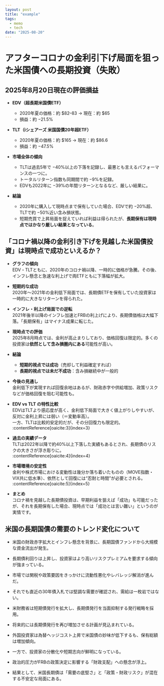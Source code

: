 ```yaml
---
layout: post
title: "example"
tags:
  - memo
  - tech
date: "2025-08-20"
---
```



# アフターコロナの金利引下げ局面を狙った米国債への長期投資（失敗）


## 2025年8月20日現在の評価損益

- **EDV（超長期米国債ETF）**
  - 2020年夏の価格：約 $82–83 → 現在：約 $65  
  - 損益：約 −21.5%  
- **TLT（iシェアーズ 米国国債20年超ETF）**
  - 2020年夏の価格：約 $165 → 現在：約 $86.6  
  - 損益：約 −47.5%  

- **市場全体の傾向**
  - TLTは過去5年で −40%以上の下落を記録し、最悪とも言えるパフォーマンスの一つに。  
  - トータルリターン指数も同期間で約 −9%を記録。  
  - EDVも2022年に −39%の年間リターンとなるなど、厳しい結果に。

- **結論**
  - 2020年に購入して現時点まで保有していた場合、EDVで約 −20%超、TLTで約 −50%近い含み損状態。
  - 短期売買で上昇局面を捉えていれば利益は得られたが、**長期保有は現時点ではかなり厳しい結果となっている**。


## 「コロナ禍以降の金利引き下げを見越した米国債投資」は現時点で成功といえるか？


- **グラフの傾向**  
   EDV・TLTともに、2020年のコロナ禍以降、一時的に価格が急騰。その後、インフレ懸念と急速な利上げで両ETFともに下落幅が拡大。

- **短期的な成功**  
   2020年〜2021年の金利低下局面では、長期債ETFを保有していた投資家は一時的に大きなリターンを得られた。

- **インフレ・利上げ局面での逆転**  
   2021年後半以降のインフレ加速とFRBの利上げにより、長期債価格は大幅下落。「長期保有」はマイナス成果に転じた。

- **現時点での評価**  
   2025年8月時点では、金利が高止まりしており、価格回復は限定的。多くの投資家は**依然として含み損圏内にある**可能性が高い。

- **結論**  
   - **短期的視点では成功**（売却して利益確定すれば）  
   - **長期的視点では未だ不成功**：含み損継続中が一般的

- **今後の見通し**  
   金利低下が実現すれば回復余地はあるが、財政赤字や供給増加、政策リスクなどが価格回復を阻む可能性も。

- **EDV vs TLT の特性比較**  
   EDVはTLTより感応度が高く、金利低下局面で大きく値上がりしやすいが、反対に金利上昇には弱い（＝変動率高）。  
   一方、TLTは比較的安定的だが、その分回復力も限定的。  
   :contentReference[oaicite:3]{index=3}

- **過去の実績データ**  
   TLTは2022年以降で約40%以上下落した実績もあるとされ、長期債のリスクの大きさが浮き彫りに。  
   :contentReference[oaicite:4]{index=4}

- **市場環境の安定性**  
   金利や株式市場における変動性は幾分か落ち着いたものの（MOVE指数・VIX共に低水準）、依然として回復には“忍耐と時間”が必要とされる。  
   :contentReference[oaicite:5]{index=5}

-  **まとめ**  
   コロナ禍を見越した長期債投資は、早期利益を狙えば「成功」も可能だったが、それを長期保有した場合、現時点では「成功とは言い難い」というのが実情です。

## 米国の長期国債の需要のトレンド変化について
- 米国の財政赤字拡大とインフレ懸念を背景に、長期国債ファンドから大規模な資金流出が発生。  

- 長期債利回りは上昇し、投資家はより高いリスクプレミアムを要求する傾向が強まっている。  
- 市場では関税や政策要因をきっかけに流動性悪化やレバレッジ解消が進んだ。  
- それでも直近の30年債入札では堅調な需要が確認され、需給は一枚岩ではない。  
- 米財務省は短期債発行を拡大し、長期債発行を当面抑制する発行戦略を採用。  
- 将来的には長期債発行を再び増加させる計画が見込まれている。  
- 外国投資家は為替ヘッジコスト上昇で米国債の妙味が低下するも、保有総額は増加傾向。  
- 一方で、投資家の分散化や短期志向が鮮明になっている。  
- 政治的圧力がFRBの政策決定に影響する「財政支配」への懸念が浮上。  
- 結果として、米国長期債は「需要の底堅さ」と「政策・財政リスク」が混在する不安定な局面にある。  
